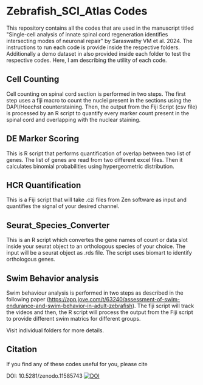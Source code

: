 # Zebrafish_SCI_Atlas Codes
This repository contains all the codes that are used in the manuscript titled "Single-cell analysis of innate spinal cord regeneration identifies intersecting modes of neuronal repair" by Saraswathy VM et al. 2024. The instructions to run each code is provide inside the respective folders. Additionally a demo dataset in also provided inside each folder to test the respective codes. Here, I am describing the utility of each code.


## Cell Counting

Cell counting on spinal cord section is performed in two steps. The first step uses a fiji macro to count the nuclei present in the sections using the DAPI/Hoechst counterstaining. Then, the output from the Fiji Script (csv file) is processed by an R script to quantify every marker count present in the spinal cord and overlapping with the nuclear staining. 

## DE Marker Scoring

This is R script that performs quantification of overlap between two list of genes. The list of genes are read from two different excel files. Then it calculates binomial probabilities using hypergeometric distribution.

## HCR Quantification

This is a Fiji script that will take .czi files from Zen software as input and quantifies the signal of your desired channel. 

## Seurat_Species_Converter

This is an R script which convertes the gene names of count or data slot inside your seurat object to an orthologous species of your choice. The input will be a seurat object as .rds file. The script uses biomart to identify orthologous genes.

## Swim Behavior analysis

Swim behaviour analysis is performed in two steps as described in the following paper (https://app.jove.com/t/63240/assessment-of-swim-endurance-and-swim-behavior-in-adult-zebrafish). The fiji script will track the videos and then, the R script will process the output from the Fiji script to provide different swim matrics for different groups. 

Visit individual folders for more details. 

## Citation

If you find any of these codes useful for you, please cite

DOI: 10.5281/zenodo.11585743
[![DOI](https://zenodo.org/badge/657303962.svg)](https://zenodo.org/doi/10.5281/zenodo.11585742)
